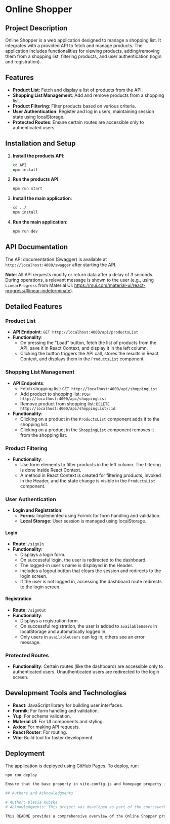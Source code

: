 # Online Shopper

## Project Description

Online Shopper is a web application designed to manage a shopping list. It integrates with a provided API to fetch and manage products. The application includes functionalities for viewing products, adding/removing them from a shopping list, filtering products, and user authentication (login and registration).

## Features

- **Product List**: Fetch and display a list of products from the API.
- **Shopping List Management**: Add and remove products from a shopping list.
- **Product Filtering**: Filter products based on various criteria.
- **User Authentication**: Register and log in users, maintaining session state using localStorage.
- **Protected Routes**: Ensure certain routes are accessible only to authenticated users.

## Installation and Setup

1. **Install the products API**:
    ```bash
    cd API
    npm install
    ```

2. **Run the products API**:
    ```bash
    npm run start
    ```

3. **Install the main application**:
    ```bash
    cd ../
    npm install
    ```

4. **Run the main application**:
    ```bash
    npm run dev
    ```

## API Documentation

The API documentation (Swagger) is available at `http://localhost:4000/swagger` after starting the API.

**Note**: All API requests modify or return data after a delay of 3 seconds. During operations, a relevant message is shown to the user (e.g., using `LinearProgress` from Material UI: https://mui.com/material-ui/react-progress/#linear-indeterminate).

## Detailed Features

### Product List

- **API Endpoint**: `GET http://localhost:4000/api/productsList`
- **Functionality**: 
  - On pressing the "Load" button, fetch the list of products from the API, save it in React Context, and display it in the left column.
  - Clicking the button triggers the API call, stores the results in React Context, and displays them in the `ProductsList` component.

### Shopping List Management

- **API Endpoints**:
  - Fetch shopping list: `GET http://localhost:4000/api/shoppingList`
  - Add product to shopping list: `POST http://localhost:4000/api/shoppingList`
  - Remove product from shopping list: `DELETE http://localhost:4000/api/shoppingList/:id`
- **Functionality**:
  - Clicking on a product in the `ProductsList` component adds it to the shopping list.
  - Clicking on a product in the `ShoppingList` component removes it from the shopping list.

### Product Filtering

- **Functionality**: 
  - Use form elements to filter products in the left column. The filtering is done inside React Context.
  - A method in React Context is created for filtering products, invoked in the Header, and the state change is visible in the `ProductsList` component.

### User Authentication

- **Login and Registration**:
  - **Forms**: Implemented using Formik for form handling and validation.
  - **Local Storage**: User session is managed using localStorage.

#### Login

- **Route**: `/signIn`
- **Functionality**: 
  - Displays a login form.
  - On successful login, the user is redirected to the dashboard.
  - The logged-in user's name is displayed in the Header.
  - Includes a logout button that clears the session and redirects to the login screen.
  - If the user is not logged in, accessing the dashboard route redirects to the login screen.

#### Registration

- **Route**: `/signOut`
- **Functionality**:
  - Displays a registration form.
  - On successful registration, the user is added to `availableUsers` in localStorage and automatically logged in.
  - Only users in `availableUsers` can log in; others see an error message.

### Protected Routes

- **Functionality**: Certain routes (like the dashboard) are accessible only to authenticated users. Unauthenticated users are redirected to the login screen.

## Development Tools and Technologies

- **React**: JavaScript library for building user interfaces.
- **Formik**: For form handling and validation.
- **Yup**: For schema validation.
- **Material UI**: For UI components and styling.
- **Axios**: For making API requests.
- **React Router**: For routing.
- **Vite**: Build tool for faster development.

## Deployment

The application is deployed using GitHub Pages. To deploy, run:

```bash
npm run deploy

Ensure that the base property in vite.config.js and homepage property in package.json are correctly set to the repository name.

## Authors and Acknowledgments

# Author: Olesia Kubska
# Acknowledgments: This project was developed as part of the coursework for the second semester, integrating knowledge from various topics covered during the semester.

This README provides a comprehensive overview of the Online Shopper project, detailing its features, installation steps, and usage. It is structured to be informative for potential employers or collaborators reviewing your project on GitHub.
